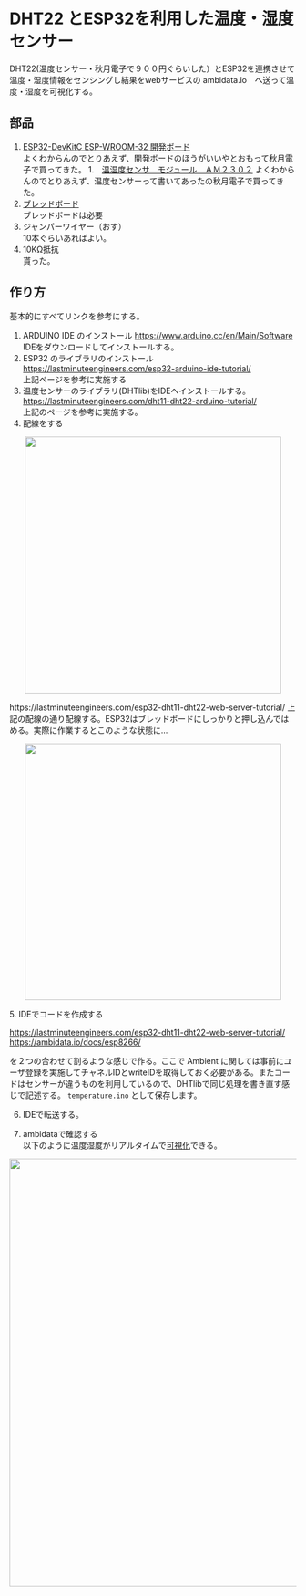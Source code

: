 # DHT22 とESP32を利用した温度・湿度センサー
DHT22(温度センサー・秋月電子で９００円ぐらいした）とESP32を連携させて温度・湿度情報をセンシングし結果をwebサービスの ambidata.io　へ送って温度・湿度を可視化する。

## 部品
1. [ESP32-DevKitC ESP-WROOM-32 開発ボード](http://akizukidenshi.com/catalog/g/gM-11819/)  
よくわからんのでとりあえず、開発ボードのほうがいいやとおもって秋月電子で買ってきた。
1.　[温湿度センサ　モジュール　ＡＭ２３０２](http://akizukidenshi.com/catalog/g/gM-07002/)
よくわからんのでとりあえず、温度センサーって書いてあったの秋月電子で買ってきた。
1. [ブレッドボード](http://akizukidenshi.com/catalog/g/gP-00315/)  
ブレッドボードは必要
1. ジャンパーワイヤー（おす）  
10本ぐらいあればよい。
1. 10KΩ抵抗  
貰った。

## 作り方  
基本的にすべてリンクを参考にする。  
1. ARDUINO IDE のインストール
https://www.arduino.cc/en/Main/Software  
IDEをダウンロードしてインストールする。
1. ESP32 のライブラリのインストール
https://lastminuteengineers.com/esp32-arduino-ide-tutorial/  
上記ページを参考に実施する
1. 温度センサーのライブラリ(DHTlib)をIDEへインストールする。
https://lastminuteengineers.com/dht11-dht22-arduino-tutorial/  
上記のページを参考に実施する。
1. 配線をする
<p align="center">
<img src="https://user-images.githubusercontent.com/8604827/61839365-3eb12600-aec8-11e9-9696-5d39e3d453d9.png" width="450px">
</p>
https://lastminuteengineers.com/esp32-dht11-dht22-web-server-tutorial/
上記の配線の通り配線する。ESP32はブレッドボードにしっかりと押し込んではめる。実際に作業するとこのような状態に...    
<p align="center">
<img src="https://user-images.githubusercontent.com/8604827/61839765-cc414580-aec9-11e9-8b22-3e8731fe305a.jpg" width="450px">
</p>
5. IDEでコードを作成する  

https://lastminuteengineers.com/esp32-dht11-dht22-web-server-tutorial/  
https://ambidata.io/docs/esp8266/  

を２つの合わせて割るような感じで作る。ここで Ambient に関しては事前にユーザ登録を実施してチャネルIDとwriteIDを取得しておく必要がある。またコードはセンサーが違うものを利用しているので、DHTlibで同じ処理を書き直す感じで記述する。  `temperature.ino` として保存します。　　

6. IDEで転送する。  

7. ambidataで確認する  
以下のように温度湿度がリアルタイムで[可視化](https://ambidata.io/ch/channel.html?id=12924)できる。
<p align="center">
<img src="https://user-images.githubusercontent.com/8604827/61840500-57233f80-aecc-11e9-9f1b-6807a0097c71.jpg" width="750px">
</p>

